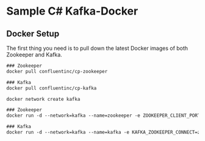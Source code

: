 # Sample C# Kafka-Docker
## Docker Setup
The first thing you need is to pull down the latest Docker images of both Zookeeper and Kafka.

```txt
### Zookeeper
docker pull confluentinc/cp-zookeeper

### Kafka
docker pull confluentinc/cp-kafka

docker network create kafka

### Zookeeper
docker run -d --network=kafka --name=zookeeper -e ZOOKEEPER_CLIENT_PORT=2181 -e ZOOKEEPER_TICK_TIME=2000 -p 2181:2181  confluentinc/cp-zookeeper

### Kafka
docker run -d --network=kafka --name=kafka -e KAFKA_ZOOKEEPER_CONNECT=zookeeper:2181 -e KAFKA_ADVERTISED_LISTENERS=PLAINTEXT://localhost:9092 -p 9092:9092  confluentinc/cp-kafka
```
